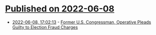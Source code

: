 # [Published on 2022-06-08](index.md)

* [2022-06-08, 17:02:13](https://news.ycombinator.com/item?id=31670355) - [Former U.S. Congressman, Operative Pleads Guilty to Election Fraud Charges](https://www.justice.gov/usao-edpa/pr/former-us-congressman-and-philadelphia-political-operative-pleads-guilty-election-fraud)
